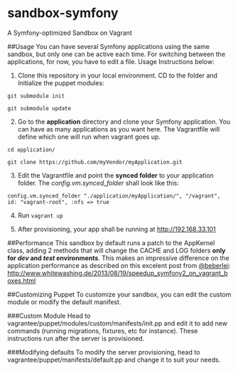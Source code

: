 sandbox-symfony
===============

A Symfony-optimized Sandbox on Vagrant


##Usage
You can have several Symfony applications using the same sandbox, but only one can be active each time.
For switching between the applications, for now, you have to edit a file.
Usage Instructions below:

1. Clone this repository in your local environment. CD to the folder and Initialize the puppet modules:

``git submodule init``

``git submodule update``

2. Go to the **application** directory and clone your Symfony application.
You can have as many applications as you want here. The Vagrantfile will define which one will run when vagrant goes up.

``cd application/``

``git clone https://github.com/myVendor/myApplication.git``

3. Edit the Vagrantfile and point the **synced folder** to your application folder. The *config.vm.synced_folder* shall look like this:

``config.vm.synced_folder "./application/myApplication/", "/vagrant", id: "vagrant-root", :nfs => true``

4. Run ``vagrant up``

5. After provisioning, your app shall be running at http://192.168.33.101

##Performance
This sandbox by default runs a patch to the AppKernel class, adding 2 methods that will change the CACHE and LOG folders
**only for *dev* and *test* environments**. This makes an impressive difference on the application performance as described on this
excelent post from <a href="https://twitter.com/beberlei">@beberlei</a>: <a href="http://www.whitewashing.de/2013/08/19/speedup_symfony2_on_vagrant_boxes.html">http://www.whitewashing.de/2013/08/19/speedup_symfony2_on_vagrant_boxes.html</a>

##Customizing Puppet
To customize your sandbox, you can edit the custom module or modify the default manifest.

###Custom Module
Head to vagrantee/puppet/modules/custom/manifests/init.pp and edit it to add new commands (running migrations, fixtures, etc for instance).
These instructions run after the server is provisioned.

###Modifying defaults
To modify the server provisioning, head to vagrantee/puppet/manifests/default.pp and change it to suit your needs.

